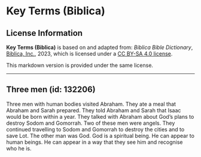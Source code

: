 # Key Terms (Biblica)

## License Information

**Key Terms (Biblica)** is based on and adapted from: _Biblica Bible Dictionary_, [Biblica, Inc.](https://www.biblica.com/), 2023, which is licensed under a [CC BY-SA 4.0 license](https://creativecommons.org/licenses/by-sa/4.0/legalcode.en).

This markdown version is provided under the same license.



--------------------------------

## Three men (id: 132206)

Three men with human bodies visited Abraham. They ate a meal that Abraham and Sarah prepared. They told Abraham and Sarah that Isaac would be born within a year. They talked with Abraham about God’s plans to destroy Sodom and Gomorrah. Two of these men were angels. They continued travelling to Sodom and Gomorrah to destroy the cities and to save Lot. The other man was God. God is a spiritual being. He can appear to human beings. He can appear in a way that they see him and recognise who he is.


